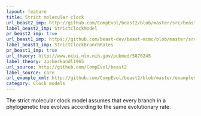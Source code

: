```yaml
---
layout: feature
title: Strict molecular clock
url_beast2_imp: http://github.com/CompEvol/beast2/blob/master/src/beast/evolution/branchratemodel/StrictClockModel.java
label_beast2_imp: StrictClockModel
pr_beast2_imp: true
url_beast1_imp: https://github.com/beast-dev/beast-mcmc/blob/master/src/dr/evomodel/branchratemodel/StrictClockBranchRates.java
label_beast1_imp: StrictClockBranchRates
pr_beast1_imp: true
url_theory: http://www.ncbi.nlm.nih.gov/pubmed/5876245
label_theory: zuckerkandl1965
url_source: http://github.com/CompEvol/beast2
label_source: core
url_example_xml: http://github.com/CompEvol/beast2/blob/master/examples/beast2vs1/testStrictClock.xml
category: Clock models
---
```

The strict molecular clock model assumes that every branch in a phylogenetic tree evolves according to the same evolutionary rate.